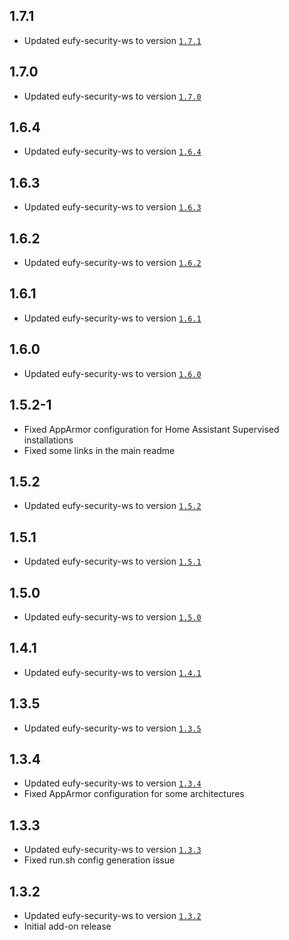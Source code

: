 ## 1.7.1

- Updated eufy-security-ws to version [`1.7.1`](https://github.com/bropat/eufy-security-ws/releases/tag/1.7.1)

## 1.7.0

- Updated eufy-security-ws to version [`1.7.0`](https://github.com/bropat/eufy-security-ws/releases/tag/1.7.0)

## 1.6.4

- Updated eufy-security-ws to version [`1.6.4`](https://github.com/bropat/eufy-security-ws/releases/tag/1.6.4)

## 1.6.3

- Updated eufy-security-ws to version [`1.6.3`](https://github.com/bropat/eufy-security-ws/releases/tag/1.6.3)

## 1.6.2

- Updated eufy-security-ws to version [`1.6.2`](https://github.com/bropat/eufy-security-ws/releases/tag/1.6.2)

## 1.6.1

- Updated eufy-security-ws to version [`1.6.1`](https://github.com/bropat/eufy-security-ws/releases/tag/1.6.1)

## 1.6.0

- Updated eufy-security-ws to version [`1.6.0`](https://github.com/bropat/eufy-security-ws/releases/tag/1.6.0)

## 1.5.2-1

- Fixed AppArmor configuration for Home Assistant Supervised installations
- Fixed some links in the main readme

## 1.5.2

- Updated eufy-security-ws to version [`1.5.2`](https://github.com/bropat/eufy-security-ws/releases/tag/1.5.2)

## 1.5.1

- Updated eufy-security-ws to version [`1.5.1`](https://github.com/bropat/eufy-security-ws/releases/tag/1.5.1)

## 1.5.0

- Updated eufy-security-ws to version [`1.5.0`](https://github.com/bropat/eufy-security-ws/releases/tag/1.5.0)

## 1.4.1

- Updated eufy-security-ws to version [`1.4.1`](https://github.com/bropat/eufy-security-ws/releases/tag/1.4.1)

## 1.3.5

- Updated eufy-security-ws to version [`1.3.5`](https://github.com/bropat/eufy-security-ws/releases/tag/1.3.5)

## 1.3.4

- Updated eufy-security-ws to version [`1.3.4`](https://github.com/bropat/eufy-security-ws/releases/tag/1.3.4)
- Fixed AppArmor configuration for some architectures

## 1.3.3

- Updated eufy-security-ws to version [`1.3.3`](https://github.com/bropat/eufy-security-ws/releases/tag/1.3.3)
- Fixed run.sh config generation issue

## 1.3.2

- Updated eufy-security-ws to version [`1.3.2`](https://github.com/bropat/eufy-security-ws/releases/tag/1.3.2)
- Initial add-on release
